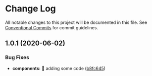 # Change Log

All notable changes to this project will be documented in this file.
See [Conventional Commits](https://conventionalcommits.org) for commit guidelines.

## 1.0.1 (2020-06-02)


### Bug Fixes

* **components:** :art: adding some code ([b8fc645](https://github.com/mirenod/lerna-test/commit/b8fc6452d4268746d25723dd04e3cd8d19c38043))
